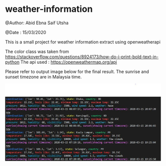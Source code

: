 # weather-information
@Author: Abid Ebna Saif Utsha

@Date  : 15/03/2020

This is a small project for weather information extract using openweatherapi

The color class was taken from https://stackoverflow.com/questions/8924173/how-do-i-print-bold-text-in-python
The api used : https://openweathermap.org/api

Please refer to output image below for the final result. The sunrise and sunset timezone are in Malaysia time.

![output](output.JPG)
